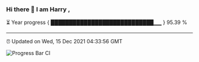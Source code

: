 ### Hi there 👋 I am Harry , 

⏳ Year progress { ████████████████████████████▁▁ } 95.39 %

---

⏰ Updated on Wed, 15 Dec 2021 04:33:56 GMT

![Progress Bar CI](https://github.com/duykhang68/duykhang68/workflows/Progress%20Bar%20CI/badge.svg)
